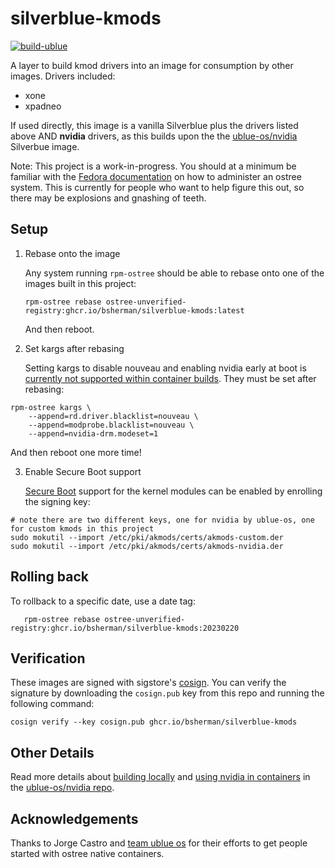 # silverblue-kmods

[![build-ublue](https://github.com/bsherman/silverblue-kmods/actions/workflows/build.yml/badge.svg)](https://github.com/bsherman/silverblue-kmods/actions/workflows/build.yml)

A layer to build kmod drivers into an image for consumption by other images.
Drivers included:
- xone
- xpadneo

If used directly, this image is a vanilla Silverblue plus the drivers listed above AND **nvidia** drivers, as this builds upon the the [ublue-os/nvidia](https://github.com/ublue-os/nvidia) Silverbue image.

Note: This project is a work-in-progress. You should at a minimum be familiar with the [Fedora documentation](https://docs.fedoraproject.org/en-US/fedora-silverblue/) on how to administer an ostree system. This is currently for people who want to help figure this out, so there may be explosions and gnashing of teeth.

## Setup

1. Rebase onto the image

   Any system running `rpm-ostree` should be able to rebase onto one of the images built in this project:

       rpm-ostree rebase ostree-unverified-registry:ghcr.io/bsherman/silverblue-kmods:latest

   And then reboot.

2. Set kargs after rebasing

   Setting kargs to disable nouveau and enabling nvidia early at boot is [currently not supported within container builds](https://github.com/coreos/rpm-ostree/issues/3738). They must be set after rebasing:

```
rpm-ostree kargs \
    --append=rd.driver.blacklist=nouveau \
    --append=modprobe.blacklist=nouveau \
    --append=nvidia-drm.modeset=1
```
   And then reboot one more time!

3. Enable Secure Boot support

    [Secure Boot](https://rpmfusion.org/Howto/Secure%20Boot) support for the kernel modules can be enabled by enrolling the signing key:

```
# note there are two different keys, one for nvidia by ublue-os, one for custom kmods in this project
sudo mokutil --import /etc/pki/akmods/certs/akmods-custom.der
sudo mokutil --import /etc/pki/akmods/certs/akmods-nvidia.der
```


## Rolling back

   To rollback to a specific date, use a date tag:

       rpm-ostree rebase ostree-unverified-registry:ghcr.io/bsherman/silverblue-kmods:20230220

 ## Verification

These images are signed with sigstore's [cosign](https://docs.sigstore.dev/cosign/overview/). You can verify the signature by downloading the `cosign.pub` key from this repo and running the following command:

    cosign verify --key cosign.pub ghcr.io/bsherman/silverblue-kmods

## Other Details

Read more details about [building locally](https://github.com/ublue-os/nvidia#building-locally) and [using nvidia in containers](https://github.com/ublue-os/nvidia#using-nvidia-gpus-in-containers) in the [ublue-os/nvidia repo](https://github.com/ublue-os/nvidia).


## Acknowledgements

Thanks to Jorge Castro and [team ublue os](https://github.com/ublue-os) for their efforts to get people started with ostree native containers.
